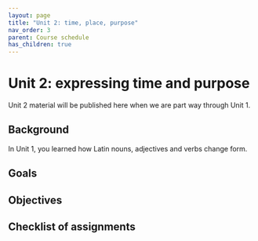 ```yaml
---
layout: page
title: "Unit 2: time, place, purpose"
nav_order: 3
parent: Course schedule
has_children: true
---
```


# Unit 2: expressing time and purpose

Unit 2 material will be published here when we are part way through Unit 1.

## Background

In Unit 1, you learned how Latin nouns, adjectives and verbs change form.  


## Goals


## Objectives


## Checklist of assignments
